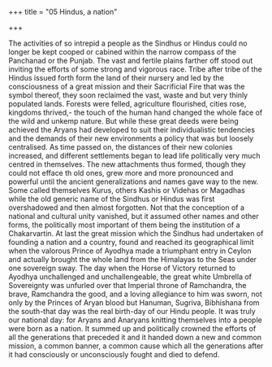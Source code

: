 +++
title = "05 Hindus, a nation"

+++

The activities of so intrepid a people as the Sindhus or Hindus could no longer be kept cooped or cabined within the narrow compass of the Panchanad or the Punjab. The vast and fertile plains farther off stood out inviting the efforts of some strong and vigorous race. Tribe after tribe of the Hindus issued forth form the land of their nursery and led by the consciousness of a great mission and their Sacrificial Fire that was the symbol thereof, they soon reclaimed the vast, waste and but very thinly populated lands. Forests were felled, agriculture flourished, cities rose, kingdoms thrived,- the touch of the human hand changed the whole face of the wild and unkemp nature. But while these great deeds were being achieved the Aryans had developed to suit their individualistic tendencies and the demands of their new environments a policy that was but loosely centralised. As time passed on, the distances of their new colonies increased, and different settlements began to lead life politically very much centred in themselves. The new attachments thus formed, though they could not efface th old ones, grew more and more pronounced and powerful until the ancient generalizations and names gave way to the new. Some called themselves Kurus, others Kashis or Videhas or Magadhas while the old generic name of the Sindhus or Hindus was first overshadowed and then almost forgotten. Not that the conception of a national and cultural unity vanished, but it assumed other names and other forms, the politically most important of them being the institution of a Chakarvartin. At last the great mission which the Sindhus had undertaken of founding a nation and a country, found and reached its geographical limit when the valorous Prince of Ayodhya made a triumphant entry in Ceylon and actually brought the whole land from the Himalayas to the Seas under one sovereign sway. The day when the Horse of Victory returned to Ayodhya unchallenged and unchallengeable, the great white Umbrella of Sovereignty was unfurled over that Imperial throne of Ramchandra, the brave, Ramchandra the good, and a loving allegiance to him was sworn, not only by the Princes of Aryan blood but Hanuman, Sugriva, Bibhishana from the south-that day was the real birth-day of our Hindu people. It was truly our national day: for Aryans and Anaryans knitting themselves into a people were born as a nation. It summed up and politically crowned the efforts of all the generations that preceded it and it handed down a new and common mission, a common banner, a common cause which all the generations after it had consciously or unconsciously fought and died to defend. 
